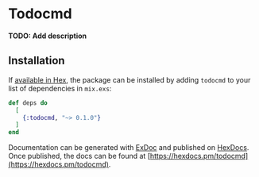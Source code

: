 # Todocmd

**TODO: Add description**

## Installation

If [available in Hex](https://hex.pm/docs/publish), the package can be installed
by adding `todocmd` to your list of dependencies in `mix.exs`:

```elixir
def deps do
  [
    {:todocmd, "~> 0.1.0"}
  ]
end
```

Documentation can be generated with [ExDoc](https://github.com/elixir-lang/ex_doc)
and published on [HexDocs](https://hexdocs.pm). Once published, the docs can
be found at [https://hexdocs.pm/todocmd](https://hexdocs.pm/todocmd).

